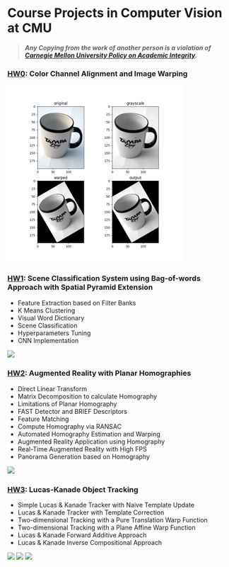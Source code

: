 # Course Projects in Computer Vision at CMU
> ***Any Copying from the work of another person is a violation of [Carnegie Mellon University Policy on Academic Integrity](https://www.cmu.edu/policies/student-and-student-life/academic-integrity.html).***
  
### [HW0](HW0/): Color Channel Alignment and Image Warping  
<img src="https://github.com/Geniussh/Computer-Vision/blob/main/HW0/results/transformed.jpg" width="400px">
  
  
### [HW1](HW1/): Scene Classification System using Bag-of-words Approach with Spatial Pyramid Extension
- Feature Extraction based on Filter Banks
- K Means Clustering
- Visual Word Dictionary
- Scene Classification
- Hyperparameters Tuning
- CNN Implementation  
<img src="https://user-images.githubusercontent.com/44150278/136886336-e9075072-380a-4dbb-9338-4f023448f83b.png" width="500px">
  
  
### [HW2](HW2/): Augmented Reality with Planar Homographies
- Direct Linear Transform
- Matrix Decomposition to calculate Homography
- Limitations of Planar Homography
- FAST Detector and BRIEF Descriptors
- Feature Matching
- Compute Homography via RANSAC
- Automated Homography Estimation and Warping
- Augmented Reality Application using Homography
- Real-Time Augmented Reality with High FPS
- Panorama Generation based on Homography  
<img src="https://github.com/Geniussh/Computer-Vision/blob/main/HW2/result/ar.gif" width="400px">
  
  
### [HW3](HW3/): Lucas-Kanade Object Tracking
- Simple Lucas & Kanade Tracker with Naive Template Update
- Lucas & Kanade Tracker with Template Correction
- Two-dimensional Tracking with a Pure Translation Warp Function
- Two-dimensional Tracking with a Plane Affine Warp Function
- Lucas & Kanade Forward Additive Approach
- Lucas & Kanade Inverse Compositional Approach
<p float="left">
  <img src="https://github.com/Geniussh/Computer-Vision/blob/main/HW3/result/car.gif" width="300px">
  <img src="https://github.com/Geniussh/Computer-Vision/blob/main/HW3/result/aerial.gif" width="300px">
  <img src="https://github.com/Geniussh/Computer-Vision/blob/main/HW3/result/ant.gif" width="300px">
</p>


